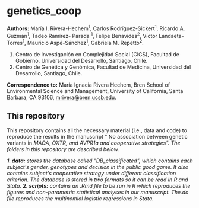 # genetics_coop

__Authors:__ María I. Rivera-Hechem<sup>1</sup>, Carlos Rodríguez-Sickert<sup>1</sup>, Ricardo A. Guzmán<sup>1</sup>, Tadeo Ramírez- Parada <sup>1</sup>, Felipe Benavides<sup>2</sup>, Víctor Landaeta-Torres<sup>1</sup>, Mauricio Aspé-Sánchez<sup>1</sup>, Gabriela M. Repetto<sup>2</sup>.

1. Centro de Investigación en Complejidad Social (CICS), Facultad de Gobierno, Universidad del Desarrollo, Santiago, Chile.
2. Centro de Genética y Genómica, Facultad de Medicina, Universidad del Desarrollo, Santiago, Chile. 

__Correspondence to:__ María Ignacia Rivera Hechem, Bren School of Environmental Science and Management, University of California, Santa Barbara, CA 93106, mrivera@bren.ucsb.edu.

## This repository

This repository contains all the necessary material (i.e., data and code) to reproduce the results in the manuscript " No association between genetic variants in <i>MAOA, <i>OXTR, and <i>AVPR1a and cooperative strategies". The folders in this repository are described below.
 
**1. data:** stores the database called "DB_classificated", which contains each subject's gender, genotypes and decision in the public good game. It also contains subject's cooperative strategy under different classification criterion. The database is stored in two formats so it can be read in R and Stata. 
**2. scripts:** contains an .Rmd file to be run in R which reproduces the figures and non-parametric statistical analyses in our manuscript. The.do file reproduces the multinomial logistic regressions in Stata. 
